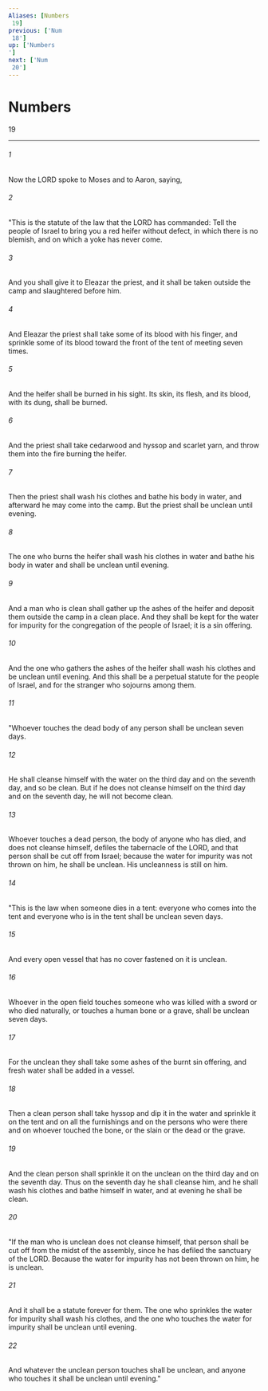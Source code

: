 ```yaml
---
Aliases: [Numbers 19]
previous: ['Num 18']
up: ['Numbers']
next: ['Num 20']
---
```

# Numbers 19

***
 

###### 1 
Now the LORD spoke to Moses and to Aaron, saying,  

###### 2 
"This is the statute of the law that the LORD has commanded: Tell the people of Israel to bring you a red heifer without defect, in which there is no blemish, and on which a yoke has never come.  

###### 3 
And you shall give it to Eleazar the priest, and it shall be taken outside the camp and slaughtered before him.  

###### 4 
And Eleazar the priest shall take some of its blood with his finger, and sprinkle some of its blood toward the front of the tent of meeting seven times.  

###### 5 
And the heifer shall be burned in his sight. Its skin, its flesh, and its blood, with its dung, shall be burned.  

###### 6 
And the priest shall take cedarwood and hyssop and scarlet yarn, and throw them into the fire burning the heifer.  

###### 7 
Then the priest shall wash his clothes and bathe his body in water, and afterward he may come into the camp. But the priest shall be unclean until evening.  

###### 8 
The one who burns the heifer shall wash his clothes in water and bathe his body in water and shall be unclean until evening.  

###### 9 
And a man who is clean shall gather up the ashes of the heifer and deposit them outside the camp in a clean place. And they shall be kept for the water for impurity for the congregation of the people of Israel; it is a sin offering.  

###### 10 
And the one who gathers the ashes of the heifer shall wash his clothes and be unclean until evening. And this shall be a perpetual statute for the people of Israel, and for the stranger who sojourns among them.  

###### 11 
"Whoever touches the dead body of any person shall be unclean seven days.  

###### 12 
He shall cleanse himself with the water on the third day and on the seventh day, and so be clean. But if he does not cleanse himself on the third day and on the seventh day, he will not become clean.  

###### 13 
Whoever touches a dead person, the body of anyone who has died, and does not cleanse himself, defiles the tabernacle of the LORD, and that person shall be cut off from Israel; because the water for impurity was not thrown on him, he shall be unclean. His uncleanness is still on him.  

###### 14 
"This is the law when someone dies in a tent: everyone who comes into the tent and everyone who is in the tent shall be unclean seven days.  

###### 15 
And every open vessel that has no cover fastened on it is unclean.  

###### 16 
Whoever in the open field touches someone who was killed with a sword or who died naturally, or touches a human bone or a grave, shall be unclean seven days.  

###### 17 
For the unclean they shall take some ashes of the burnt sin offering, and fresh water shall be added in a vessel.  

###### 18 
Then a clean person shall take hyssop and dip it in the water and sprinkle it on the tent and on all the furnishings and on the persons who were there and on whoever touched the bone, or the slain or the dead or the grave.  

###### 19 
And the clean person shall sprinkle it on the unclean on the third day and on the seventh day. Thus on the seventh day he shall cleanse him, and he shall wash his clothes and bathe himself in water, and at evening he shall be clean.  

###### 20 
"If the man who is unclean does not cleanse himself, that person shall be cut off from the midst of the assembly, since he has defiled the sanctuary of the LORD. Because the water for impurity has not been thrown on him, he is unclean.  

###### 21 
And it shall be a statute forever for them. The one who sprinkles the water for impurity shall wash his clothes, and the one who touches the water for impurity shall be unclean until evening.  

###### 22 
And whatever the unclean person touches shall be unclean, and anyone who touches it shall be unclean until evening."
